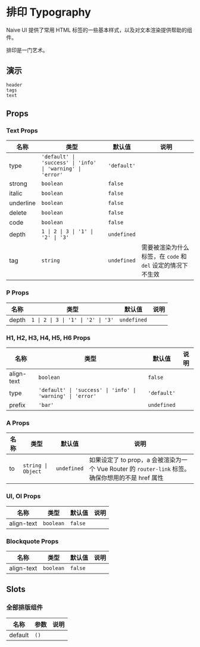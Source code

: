 # 排印 Typography

Naive UI 提供了常用 HTML 标签的一些基本样式，以及对文本渲染提供帮助的组件。

排印是一门艺术。

## 演示

```demo
header
tags
text
```

## Props

### Text Props

| 名称 | 类型 | 默认值 | 说明 |
| --- | --- | --- | --- |
| type | `'default' \| 'success' \| 'info' \| 'warning' \| 'error'` | `'default'` |  |
| strong | `boolean` | `false` |  |
| italic | `boolean` | `false` |  |
| underline | `boolean` | `false` |  |
| delete | `boolean` | `false` |  |
| code | `boolean` | `false` |  |
| depth | `1 \| 2 \| 3 \| '1' \| '2' \| '3'` | `undefined` |  |
| tag | `string` | `undefined` | 需要被渲染为什么标签，在 `code` 和 `del` 设定的情况下不生效 |

### P Props

| 名称  | 类型                               | 默认值      | 说明 |
| ----- | ---------------------------------- | ----------- | ---- |
| depth | `1 \| 2 \| 3 \| '1' \| '2' \| '3'` | `undefined` |      |

### H1, H2, H3, H4, H5, H6 Props

| 名称 | 类型 | 默认值 | 说明 |
| --- | --- | --- | --- |
| align-text | `boolean` | `false` |  |
| type | `'default' \| 'success' \| 'info' \| 'warning' \| 'error'` | `'default'` |  |
| prefix | `'bar'` | `undefined` |  |

### A Props

| 名称 | 类型 | 默认值 | 说明 |
| --- | --- | --- | --- |
| to | `string \| Object` | `undefined` | 如果设定了 to prop，a 会被渲染为一个 Vue Router 的 `router-link` 标签。确保你想用的不是 href 属性 |

### Ul, Ol Props

| 名称       | 类型      | 默认值  | 说明 |
| ---------- | --------- | ------- | ---- |
| align-text | `boolean` | `false` |      |

### Blockquote Props

| 名称       | 类型      | 默认值  | 说明 |
| ---------- | --------- | ------- | ---- |
| align-text | `boolean` | `false` |      |

## Slots

### 全部排版组件

| 名称    | 参数 | 说明 |
| ------- | ---- | ---- |
| default | `()` |      |
